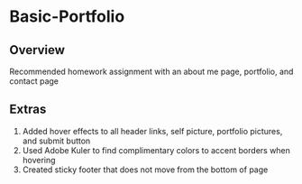 # Basic-Portfolio

## Overview

Recommended homework assignment with an about me page, portfolio, and contact page

## Extras

1. Added hover effects to all header links, self picture, portfolio pictures, and submit button
2. Used Adobe Kuler to find complimentary colors to accent borders when hovering
3. Created sticky footer that does not move from the bottom of page
 